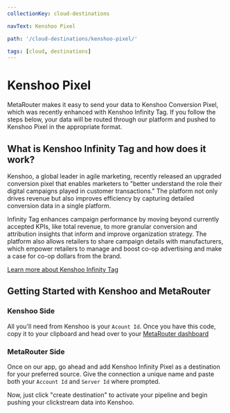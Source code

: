 ```yaml
---
collectionKey: cloud-destinations

navText: Kenshoo Pixel

path: '/cloud-destinations/kenshoo-pixel/'

tags: [cloud, destinations]
---
```


# Kenshoo Pixel

MetaRouter makes it easy to send your data to Kenshoo Conversion Pixel, which was recently enhanced with Kenshoo Infinity Tag. If you follow the steps below, your data will be routed through our platform and pushed to Kenshoo Pixel in the appropriate format.

## What is Kenshoo Infinity Tag and how does it work?

Kenshoo, a global leader in agile marketing, recently released an upgraded conversion pixel that enables marketers to "better understand the role their digital campaigns played in customer transactions." The platform not only drives revenue but also improves efficiency by capturing detailed conversion data in a single platform.

Infinity Tag enhances campaign performance by moving beyond currently accepted KPIs, like total revenue, to more granular conversion and attribution insights that inform and improve organization strategy. The platform also allows retailers to share campaign details with manufacturers, which empower retailers to manage and boost co-op advertising and make a case for co-op dollars from the brand.

[Learn more about Kenshoo Infinity Tag](https://kenshoo.com/infinity-tag-pr/)

## Getting Started with Kenshoo and MetaRouter

### Kenshoo Side

All you'll need from Kenshoo is your `Acount Id`. Once you have this code, copy it to your clipboard and head over to your [MetaRouter dashboard](https://app.metarouter.io)

### MetaRouter Side

Once on our app, go ahead and add Kenshoo Infinity Pixel as a destination for your preferred source. Give the connection a unique name and paste both your `Account Id` and `Server Id` where prompted.

Now, just click "create destination" to activate your pipeline and begin pushing your clickstream data into Kenshoo.
